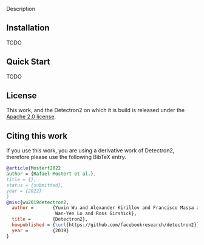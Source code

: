 Description




## Installation

TODO

## Quick Start

TODO


## License

This work, and the Detectron2 on which it is build is released under the [Apache 2.0 license](LICENSE).

## Citing this work

If you use this work, you are using a derivative work of Detectron2, therefore please use the following BibTeX entry.

```BibTeX
@article{Mostert2022
author = {Rafael Mostert et al.},
title = {},
status = {submitted},
year = {2022}
}
@misc{wu2019detectron2,
  author =       {Yuxin Wu and Alexander Kirillov and Francisco Massa and
                  Wan-Yen Lo and Ross Girshick},
  title =        {Detectron2},
  howpublished = {\url{https://github.com/facebookresearch/detectron2}},
  year =         {2019}
}
```
